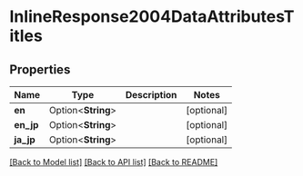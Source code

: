 # InlineResponse2004DataAttributesTitles

## Properties

Name | Type | Description | Notes
------------ | ------------- | ------------- | -------------
**en** | Option<**String**> |  | [optional]
**en_jp** | Option<**String**> |  | [optional]
**ja_jp** | Option<**String**> |  | [optional]

[[Back to Model list]](../README.md#documentation-for-models) [[Back to API list]](../README.md#documentation-for-api-endpoints) [[Back to README]](../README.md)


